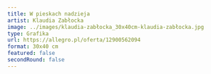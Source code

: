 ```yaml
---
title: W pieskach nadzieja
artist: Klaudia Zabłocka
image: ../images/klaudia-zabłocka_30x40cm-klaudia-zabłocka.jpg
type: Grafika
url: https://allegro.pl/oferta/12900562094
format: 30x40 cm
featured: false
secondRound: false
---
```

